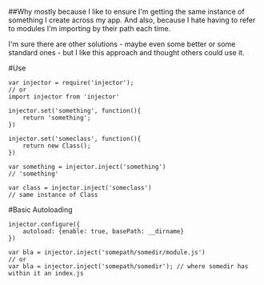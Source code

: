 ##Why
mostly because I like to ensure I'm getting the same instance of something I create across my app.
And also, because I hate having to refer to modules I'm importing by their path each time.

I'm sure there are other solutions - maybe even some better or some standard ones - but I like this approach and thought others could use it.

#Use

```
var injector = require('injector');
// or
import injector from 'injector'

injector.set('something', function(){
	return 'something';
})

injector.set('someclass', function(){
	return new Class();
})

var something = injector.inject('something')
// 'something'

var class = injector.inject('someclass')
// same instance of Class
```

#Basic Autoloading
```
injector.configure({
	autoload: {enable: true, basePath: __dirname}
})

var bla = injector.inject('somepath/somedir/module.js')
// or
var bla = injector.inject('somepath/somedir'); // where somedir has within it an index.js 
```